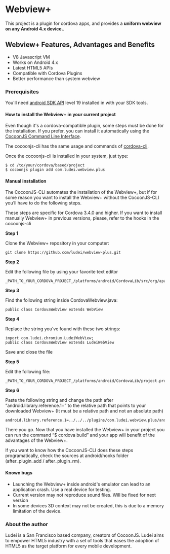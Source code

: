 # Webview+ #

This project is a plugin for cordova apps, and provides a **uniform webview on any Android 4.x device.**.

## Webview+ Features, Advantages and Benefits  ##

* V8 Javascript VM
* Works on Android 4.x
* Latest HTML5 APIs
* Compatible with Cordova Plugins
* Better performance than system webview

### Prerequisites ###
You'll need [android SDK API](http://developer.android.com/guide/topics/manifest/uses-sdk-element.html) level 19 installed in with your SDK tools.

#### How to install the Webview+ in your current project ####

Even though it's a cordova-compatible plugin, some steps must be done for the installation. If you prefer, you can install it automatically using the [CocoonJS Command Line Interface](https://github.com/ludei/cocoonjs-cli). 

The cocoonjs-cli has the same usage and commands of [cordova-cli](https://github.com/apache/cordova-cli#project-commands).

Once the cocoonjs-cli is installed in your system, just type:

```
$ cd /to/your/cordova/based/project
$ cocoonjs plugin add com.ludei.webview.plus
```

#### Manual installation  ####
The CocoonJS-CLI automates the installation of the Webview+, but if for some reason you want to install the Webview+ without the CocoonJS-CLI you’ll have to do the following steps.

These steps are specific for Cordova 3.4.0 and higher. If you want to install manually Webview+ in previous versions, please, refer to the hooks in the cocoonjs-cli

**Step 1**

Clone the Webview+ repository in your computer:

```
git clone https://github.com/ludei/webview-plus.git
```

**Step 2**

Edit the following file by using your favorite text editor

```
_PATH_TO_YOUR_CORDOVA_PROJECT_/platforms/android/CordovaLib/src/org/apache/cordova/CordovaWebview.java
```

**Step 3**

Find the following string inside CordovaWebview.java:

```
public class CordovaWebView extends WebView
```


**Step 4**

Replace the string you've found with these two strings:


```
import com.ludei.chromium.LudeiWebView;
public class CordovaWebView extends LudeiWebView 
```
Save and close the file

**Step 5**

Edit the following file:

```
_PATH_TO_YOUR_CORDOVA_PROJECT_/platforms/android/CordovaLib/project.properties
```

**Step 6**

Paste the following string and change the path after “android.library.reference.1=” to the relative path that points to your downloaded Webview+ (It must be a relative path and not an absolute path)

```
android.library.reference.1=../../../plugins/com.ludei.webview.plus/android
```


There you go. Now that you have installed the Webview+ in your project you can run the command “$ cordova build” and your app will benefit of the advantages of the Webview+.

If you want to know how the CocoonJS-CLI does these steps programatically, check the sources at android/hooks folder (after_plugin_add / after_plugin_rm).

#### Known bugs ####

* Launching the Webview+ inside android's emulator can lead to an application crash. Use a real device for testing.
* Current version may not reproduce sound files. Will be fixed for next version
* In some devices 3D context may not be created, this is due to a memory limitation of the device.

### About the author ###

Ludei is a San Francisco based company, creators of CocoonJS. Ludei aims to empower HTML5 industry with a set of tools that eases the adoption of HTML5 as the target platform for every mobile development.
